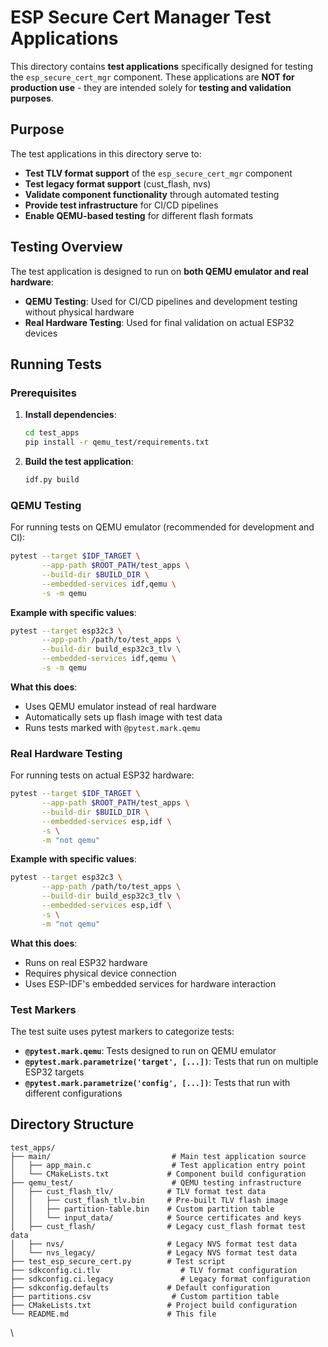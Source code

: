 # ESP Secure Cert Manager Test Applications

This directory contains **test applications** specifically designed for testing the `esp_secure_cert_mgr` component. These applications are **NOT for production use** - they are intended solely for **testing and validation purposes**.

## Purpose

The test applications in this directory serve to:

- **Test TLV format support** of the `esp_secure_cert_mgr` component
- **Test legacy format support** (cust_flash, nvs) 
- **Validate component functionality** through automated testing
- **Provide test infrastructure** for CI/CD pipelines
- **Enable QEMU-based testing** for different flash formats

## Testing Overview

The test application is designed to run on **both QEMU emulator and real hardware**:

- **QEMU Testing**: Used for CI/CD pipelines and development testing without physical hardware
- **Real Hardware Testing**: Used for final validation on actual ESP32 devices

## Running Tests

### Prerequisites

1. **Install dependencies**:
   ```bash
   cd test_apps
   pip install -r qemu_test/requirements.txt
   ```

2. **Build the test application**:
   ```bash
   idf.py build
   ```

### QEMU Testing

For running tests on QEMU emulator (recommended for development and CI):

```bash
pytest --target $IDF_TARGET \
       --app-path $ROOT_PATH/test_apps \
       --build-dir $BUILD_DIR \
       --embedded-services idf,qemu \
       -s -m qemu
```

**Example with specific values**:
```bash
pytest --target esp32c3 \
       --app-path /path/to/test_apps \
       --build-dir build_esp32c3_tlv \
       --embedded-services idf,qemu \
       -s -m qemu
```

**What this does**:
- Uses QEMU emulator instead of real hardware
- Automatically sets up flash image with test data
- Runs tests marked with `@pytest.mark.qemu`

### Real Hardware Testing

For running tests on actual ESP32 hardware:

```bash
pytest --target $IDF_TARGET \
       --app-path $ROOT_PATH/test_apps \
       --build-dir $BUILD_DIR \
       --embedded-services esp,idf \
       -s \
       -m "not qemu"
```

**Example with specific values**:
```bash
pytest --target esp32c3 \
       --app-path /path/to/test_apps \
       --build-dir build_esp32c3_tlv \
       --embedded-services esp,idf \
       -s \
       -m "not qemu"
```

**What this does**:
- Runs on real ESP32 hardware
- Requires physical device connection
- Uses ESP-IDF's embedded services for hardware interaction

### Test Markers

The test suite uses pytest markers to categorize tests:

- **`@pytest.mark.qemu`**: Tests designed to run on QEMU emulator
- **`@pytest.mark.parametrize('target', [...])`**: Tests that run on multiple ESP32 targets
- **`@pytest.mark.parametrize('config', [...])`**: Tests that run with different configurations

## Directory Structure

```
test_apps/
├── main/                           # Main test application source
│   ├── app_main.c                  # Test application entry point
│   └── CMakeLists.txt             # Component build configuration
├── qemu_test/                      # QEMU testing infrastructure
│   ├── cust_flash_tlv/            # TLV format test data
│   │   ├── cust_flash_tlv.bin     # Pre-built TLV flash image
│   │   ├── partition-table.bin    # Custom partition table
│   │   └── input_data/            # Source certificates and keys
│   ├── cust_flash/                # Legacy cust_flash format test data
│   ├── nvs/                       # Legacy NVS format test data
│   └── nvs_legacy/                # Legacy NVS format test data
├── test_esp_secure_cert.py        # Test script
├── sdkconfig.ci.tlv                  # TLV format configuration
├── sdkconfig.ci.legacy               # Legacy format configuration
├── sdkconfig.defaults             # Default configuration
├── partitions.csv                  # Custom partition table
├── CMakeLists.txt                 # Project build configuration
└── README.md                      # This file
```
\
